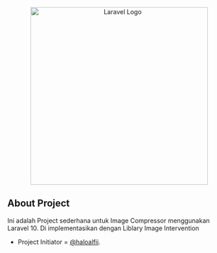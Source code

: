 <p align="center"><a href="https://laravel.com" target="_blank"><img src="	https://duniacoding.id/v2/basic/icon-big.svg" width="400" alt="Laravel Logo"></a></p>

## About Project

Ini adalah Project sederhana untuk Image Compressor menggunakan Laravel 10. Di implementasikan dengan Liblary Image Intervention

- Project Initiator =  [@haloalfii](https://github.com/haloalfii).
